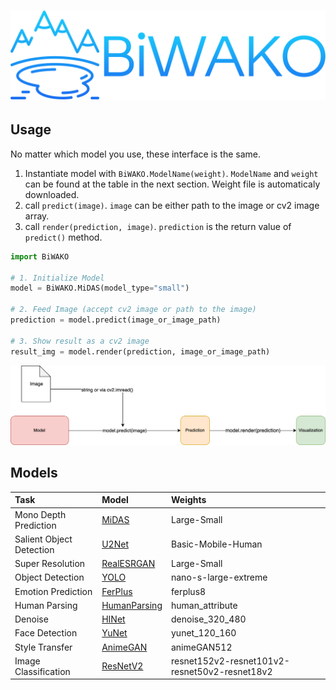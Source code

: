 # <img src="img/biwako.png" width="700">

## Usage

No matter which model you use, these interface is the same.

1. Instantiate model with `BiWAKO.ModelName(weight)`. `ModelName` and `weight` can be found at the table in the next section. Weight file is automaticaly downloaded.
2. call `predict(image)`. `image` can be either path to the image or cv2 image array.
3. call `render(prediction, image)`. `prediction` is the return value of `predict()` method.

```python
import BiWAKO

# 1. Initialize Model
model = BiWAKO.MiDAS(model_type="small")

# 2. Feed Image (accept cv2 image or path to the image)
prediction = model.predict(image_or_image_path)

# 3. Show result as a cv2 image
result_img = model.render(prediction, image_or_image_path)
```

<img src="img/biwako_api.png" width="700">

## Models

|Task| Model| Weights|
|:----|:----|:----|
| Mono Depth Prediction | [MiDAS](mono_depth.md) | Large-Small |
| Salient Object Detection | [U2Net](salient_det.md) | Basic-Mobile-Human |
| Super Resolution | [RealESRGAN](super_resolution.md) | Large-Small |
| Object Detection | [YOLO](obj_det.md) | nano-s-large-extreme |
| Emotion Prediction | [FerPlus](emotion.md) | ferplus8 |
| Human Parsing | [HumanParsing](human_parsing.md) |human_attribute |
| Denoise | [HINet](denoising.md) | denoise_320_480 |
| Face Detection | [YuNet](face_det.md) | yunet_120_160 |
| Style Transfer | [AnimeGAN](style_transfer.md) | animeGAN512 |
| Image Classification | [ResNetV2](image_clf.md) | resnet152v2-resnet101v2-resnet50v2-resnet18v2 |

